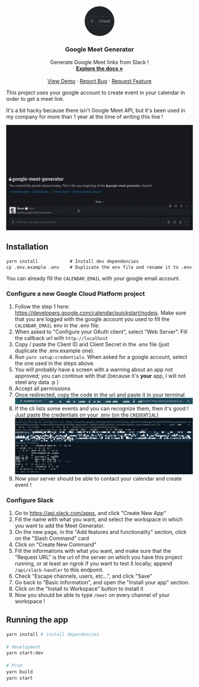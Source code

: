 <!-- PROJECT LOGO -->
<br />
<p align="center">
  <a href="https://github.com/DecampsRenan/Slack-Meet-Generator">
    <img src="doc/logo.png" alt="Logo" width="80" height="80">
  </a>

  <h3 align="center">Google Meet Generator</h3>

  <p align="center">
    Generate Google Meet links from Slack !
    <br />
    <a href="https://github.com/DecampsRenan/Slack-Meet-Generator"><strong>Explore the docs »</strong></a>
    <br />
    <br />
    <a href="https://github.com/DecampsRenan/Slack-Meet-Generator">View Demo</a>
    ·
    <a href="https://github.com/DecampsRenan/Slack-Meet-Generator/issues">Report Bug</a>
    ·
    <a href="https://github.com/DecampsRenan/Slack-Meet-Generator/issues">Request Feature</a>
  </p>
</p>


This project uses your google account to create event in your calendar in order to get a meet link.

It's a bit hacky because there isn't Google Meet API, but it's been used in my company for more than 1 year at the time of writing this line !

![Demo](./doc/demo.gif)

## Installation

```shell
yarn install            # Install dev dependencies
cp .env.example .env    # Duplicate the env file and rename it to .env
```

You can already fill the `CALENDAR_EMAIL` with your google email account.

### Configure a new Google Cloud Platform project

1. Follow the step 1 here: https://developers.google.com/calendar/quickstart/nodejs. Make sure that you are logged with the google account you used to fill the `CALENDAR_EMAIL` env in the .env file.
2. When asked to "Configure your OAuth client", select "Web Server". Fill the callback url with `http://localhost`
3. Copy / paste the Client ID and Client Secret in the .env file (just duplicate the .env.example one).
4. Run `yarn setup:credentials`. When asked for a google account, select the one used in the steps above.
5. You will probably have a screen with a warning about an app not approved; you can continue with that (because it's **your** app, I will not steel any data :p )
6. Accept all permissions
7. Once redirected, copy the code in the url and paste it in your terminal
![Auth Code](./doc/auth-code.png)
8. If the cli lists some events and you can recognize them, then it's good ! Just paste the credentials on your .env (on the `CREDENTIAL`)
![Credentials](./doc/credentials.png)
9. Now your server should be able to contact your calendar and create event !

### Configure Slack

1. Go to https://api.slack.com/apps, and click "Create New App"
2. Fill the name with what you want, and select the workspace in which you want to add the Meet Generator.
3. On the new page, in the "Add features and functionality" section, click on the "Slash Command" card
4. Click on "Create New Command"
5. Fill the informations with what you want, and make sure that the "Request URL" is the url of the server on which you have this project running, or at least an ngrok if you want to test it locally; append `/api/slack-handler` to this endpoint.
6. Check "Escape channels, users, etc...", and click "Save"
7. Go back to "Basic Information", and open the "Install your app" section.
8. Click on the "Install to Workspace" button to install it
9. Now you should be able to type `/meet` on every channel of your workspace !

## Running the app

```bash
yarn install # install dependencies

# development
yarn start:dev

# Prod
yarn build
yarn start
```
